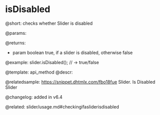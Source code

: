 isDisabled
=============

@short: checks whether Slider is disabled


@params:


@returns:
- param	boolean		true, if a slider is disabled, otherwise false


@example:
slider.isDisabled(); // -> true/false


@template: api_method
@descr:

@relatedsample: https://snippet.dhtmlx.com/fbo18fue	Slider. Is Disabled Slider



@changelog: added in v6.4


@related: slider/usage.md#checkingifasliderisdisabled